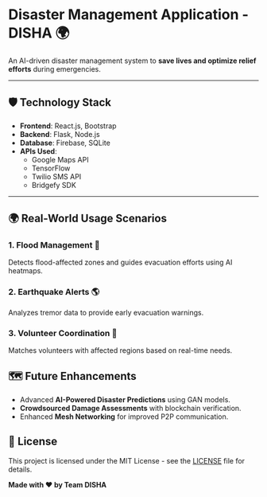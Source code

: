 # Disaster Management Application - DISHA 🌍  

An AI-driven disaster management system to **save lives and optimize relief efforts** during emergencies.  

---  

## 🛡️ Technology Stack  

- **Frontend**: React.js, Bootstrap  
- **Backend**: Flask, Node.js  
- **Database**: Firebase, SQLite  
- **APIs Used**:  
  - Google Maps API  
  - TensorFlow  
  - Twilio SMS API  
  - Bridgefy SDK  

---  

## 🌍 Real-World Usage Scenarios  

### 1. Flood Management 🌊  
Detects flood-affected zones and guides evacuation efforts using AI heatmaps.  

### 2. Earthquake Alerts 🌎  
Analyzes tremor data to provide early evacuation warnings.  

### 3. Volunteer Coordination 👐  
Matches volunteers with affected regions based on real-time needs.   

## 🗺️ Future Enhancements  

- Advanced **AI-Powered Disaster Predictions** using GAN models.  
- **Crowdsourced Damage Assessments** with blockchain verification.  
- Enhanced **Mesh Networking** for improved P2P communication.  

## 📝 License  

This project is licensed under the MIT License - see the [LICENSE](LICENSE) file for details.  

**Made with ❤️ by Team DISHA**  


